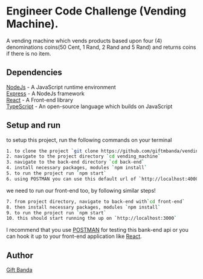 # Engineer Code Challenge (Vending Machine).
A vending machine which vends products based upon four (4) denominations coins(50 Cent, 1 Rand, 2 Rand and 5 Rand) and returns coins if there is no item.

## Dependencies
[NodeJs](https://nodejs.org/en/) - A JavaScript runtime environment\
[Express](https://expressjs.com/) - A NodeJs framework\
[React](https://reactjs.org/) - A Front-end library\
[TypeScript](https://www.typescriptlang.org/) - An open-source language which builds on JavaScript

## Setup and run
to setup this project, run the following commands on your terminal
```bash
1. to clone the project `git clone https://github.com/giftmbanda/vending_machine`
2. navigate to the project directory `cd vending_machine`
3. navigate to the back-end directory `cd back-end`
4. install necessary packages, modules `npm install`
5. to run the project run `npm start`
6. using POSTMAN you can use this default url of `http://localhost:4000`
```
we need to run our front-end too, by following similar steps!

```bash
7. from project directory, navigate to back-end with`cd front-end`
8. then install necessary packages, modules `npm install`
9. to run the project run `npm start`
10. this should start running the up on `http://localhost:3000`
```
I recommend that you use [POSTMAN](https://www.postman.com/) for testing this bank-end api or you can hook it up to your front-end application like [React](https://reactjs.org/).

## Author
[Gift Banda](https://giftmbanda.com)

